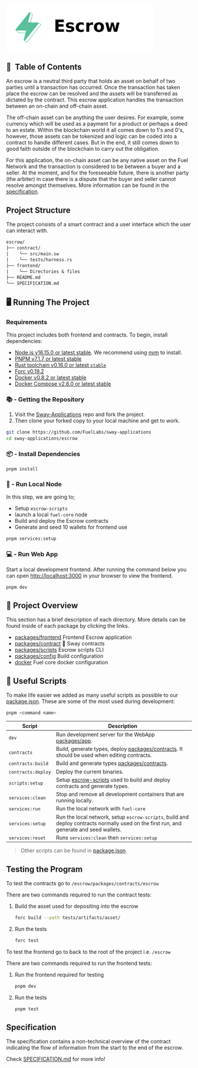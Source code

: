 <picture>
        <source media="(prefers-color-scheme: dark)" srcset=".docs/escrow-logo-dark-theme.png">
        <img alt="escrow logo" width="400px" src=".docs/escrow-logo-light-theme.png">
</picture>
</p>

<h2>📝&nbsp; Table of Contents</h2>

An escrow is a neutral third party that holds an asset on behalf of two parties until a transaction has occurred. Once the transaction has taken place the escrow can be resolved and the assets will be transferred as dictated by the contract. This escrow application handles the transaction between an on-chain and off-chain asset.

The off-chain asset can be anything the user desires. For example, some currency which will be used as a payment for a product or perhaps a deed to an estate. Within the blockchain world it all comes down to 1's and 0's, however, those assets can be tokenized and logic can be coded into a contract to handle different cases. But in the end, it still comes down to good faith outside of the blockchain to carry out the obligation.

For this application, the on-chain asset can be any native asset on the Fuel Network and the transaction is considered to be between a buyer and a seller. At the moment, and for the foreseeable future, there is another party (the arbiter) in case there is a dispute that the buyer and seller cannot resolve amongst themselves. More information can be found in the [specification](./SPECIFICATION.md).

## Project Structure

The project consists of a smart contract and a user interface which the user can interact with.

<!--Only show most important files e.g. script to run, build etc.-->

```
escrow/
├── contract/
|    └── src/main.sw
|    └── tests/harness.rs
├── frontend/
|    └── Directories & files
├── README.md
└── SPECIFICATION.md
```

## 🖥️ Running The Project

### Requirements

This project includes both frontend and contracts. To begin, install dependencies:

- [Node.js v16.15.0 or latest stable](https://nodejs.org/en/). We recommend using [nvm](https://github.com/nvm-sh/nvm) to install.
- [PNPM v7.1.7 or latest stable](https://pnpm.io/installation/)
- [Rust toolchain v0.16.0 or latest `stable`](https://www.rust-lang.org/tools/install)
- [Forc v0.19.2](https://fuellabs.github.io/sway/v0.19.2/introduction/installation.html#installing-from-pre-compiled-binaries)
- [Docker v0.8.2 or latest stable](https://docs.docker.com/get-docker/)
- [Docker Compose v2.6.0 or latest stable](https://docs.docker.com/get-docker/)

### 📚 - Getting the Repository

1. Visit the [Sway-Applications](https://github.com/FuelLabs/sway-applications) repo and fork the project.
2. Then clone your forked copy to your local machine and get to work.

```sh
git clone https://github.com/FuelLabs/sway-applications
cd sway-applications/escrow
```

### 📦 - Install Dependencies

```sh
pnpm install
```

### 📒 - Run Local Node

In this step, we are going to;

- Setup `escrow-scripts`
- launch a local `fuel-core` node
- Build and deploy the Escrow contracts
- Generate and seed 10 wallets for frontend use

```sh
pnpm services:setup
```

### 💻 - Run Web App

Start a local development frontend. After running the command below you can open [http://localhost:3000](http://localhost:3000) in your browser to view the frontend.

```sh
pnpm dev
```

## 📗 Project Overview
This section has a brief description of each directory.  More details can be found inside of each package by clicking the links.

 - [packages/frontend](./packages/frontend/) Frontend Escrow application
 - [packages/contract](./packages/contracts/) 🌴 Sway contracts
 - [packages/scripts](./packages/scripts/) Escrow scripts CLI
 - [packages/config](./packages/config/) Build configuration
 - [docker](./docker/) Fuel core docker configuration

## 🧰 Useful Scripts

To make life easier we added as many useful scripts as possible to our [package.json](../package.json). These are some of the most used during development:

```sh
pnpm <command name>
```

| Script             | Description                                                                                                                              |
| ------------------ | ---------------------------------------------------------------------------------------------------------------------------------------- |
| `dev`              | Run development server for the WebApp [packages/app](../packages/app/).                                                                  |
| `contracts`        | Build, generate types, deploy [packages/contracts](../packages/contracts). It should be used when editing contracts.                     |
| `contracts:build`  | Build and generate types [packages/contracts](../packages/contracts).                                                                    |
| `contracts:deploy` | Deploy the current binaries.                                                                                                             |
| `scripts:setup`    | Setup [escrow-scripts](../packages/scripts/) used to build and deploy contracts and generate types.                                      |
| `services:clean`   | Stop and remove all development containers that are running locally.                                                                     |
| `services:run`     | Run the local network with `fuel-core`                                                                                                   |
| `services:setup`   | Run the local network, setup `escrow-scripts`, build and deploy contracts normally used on the first run, and generate and seed wallets. |
| `services:reset`   | Runs `services:clean` then `services:setup`                                                                                              |

> Other scripts can be found in [package.json](../package.json).

## Testing the Program

To test the contracts go to `/escrow/packages/contracts/escrow`

There are two commands required to run the contract tests:

1. Build the asset used for depositing into the escrow
   
    ```bash
    forc build --path tests/artifacts/asset/
    ```

2. Run the tests
    
    ```bash
    forc test
    ```

To test the frontend go to back to the root of the project i.e. `/escrow`

There are two commands required to run the frontend tests:

1. Run the frontend required for testing
    
    ```bash
    pnpm dev
    ```

2. Run the tests

    ```bash
    pnpm test
    ```

## Specification

The specification contains a non-technical overview of the contract indicating the flow of information from the start to the end of the escrow.

Check [SPECIFICATION.md](./SPECIFICATION.md) for more info!

